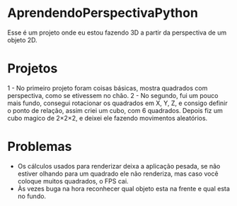 # AprendendoPerspectivaPython

Esse é um projeto onde eu estou fazendo 3D a partir da perspectiva de um objeto 2D.

# Projetos
1 - No primeiro projeto foram coisas básicas, mostra quadrados com perspectiva, como se etivessem no chão.
2 - No segundo, fui um pouco mais fundo, consegui rotacionar os quadrados em X, Y, Z, e consigo definir o ponto de relação, assim criei um cubo, com 6 quadrados. Depois fiz um cubo magico de 2×2×2, e deixei ele fazendo movimentos aleatórios.

# Problemas

- Os cálculos usados para renderizar deixa a aplicação pesada, se não estiver olhando para um quadrado ele não renderiza, mas caso você coloque muitos quadrados, o FPS cai.
- Às vezes buga na hora reconhecer qual objeto esta na frente e qual esta no fundo.
